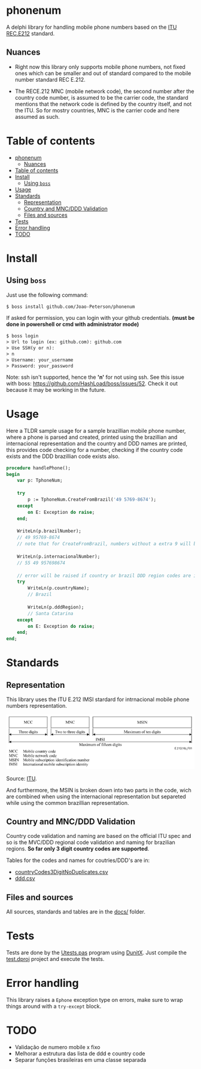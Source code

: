 # phonenum

A delphi library for handling mobile phone numbers based on the [ITU REC.E212](https://www.itu.int/rec/T-REC-E.212-201609-I/en) standard.

## Nuances

* Right now this library only supports mobile phone numbers, not fixed ones which can be smaller and out of standard compared to the mobile number standard REC E.212.

* The RECE.212 MNC (mobile network code), the second number after the country code number, is assumed to be the carrier code, the standard mentions that the network code is defined by the country itself, and not the ITU. So for mostry countries, MNC is the carrier code and here assumed as such.

# Table of contents
- [phonenum](#phonenum)
  - [Nuances](#nuances)
- [Table of contents](#table-of-contents)
- [Install](#install)
  - [Using `boss`](#using-boss)
- [Usage](#usage)
- [Standards](#standards)
  - [Representation](#representation)
  - [Country and MNC/DDD Validation](#country-and-mncddd-validation)
  - [Files and sources](#files-and-sources)
- [Tests](#tests)
- [Error handling](#error-handling)
- [TODO](#todo)

# Install

## Using `boss`
Just use the following command:

```console
$ boss install github.com/Joao-Peterson/phonenum
```

If asked for permission, you can login with your github credentials. **(must be done in powershell or cmd with administrator mode)**
```console
$ boss login
> Url to login (ex: github.com): github.com
> Use SSH(y or n):
> n
> Username: your_username
> Password: your_password
```

Note: ssh isn't supported, hence the **'n'** for not using ssh. See this issue with boss: https://github.com/HashLoad/boss/issues/52. Check it out because it may be working in the future.

# Usage

Here a TLDR sample usage for a sample brazillian mobile phone number, where a phone is parsed and created, printed using the brazillian and internacional representation and the country and DDD names are printed, this provides code checking for a number, checking if the country code exists and the DDD brazillian code exists also.

```pascal
procedure handlePhone();
begin
    var p: TphoneNum; 

    try
        p := TphoneNum.CreateFromBrazil('49 5769-8674');
    except
        on E: Exception do raise;
    end;

    WriteLn(p.brazilNumber);
    // 49 95769-8674
    // note that for CreateFromBrazil, numbers without a extra 9 will be corrected

    WriteLn(p.internacionalNumber);
    // 55 49 957698674

    // error will be raised if country or brazil DDD region codes are invalid
    try
        WriteLn(p.countryName);
        // Brazil

        WriteLn(p.dddRegion);
        // Santa Catarina
    except
        on E: Exception do raise;
    end;
end;
```

# Standards

## Representation
This library uses the ITU E.212 IMSI stardard for intrnacional mobile phone numbers representation.

![](images/imsi.png)

Source: [ITU](https://www.itu.int/rec/T-REC-E.212-201609-I/en).

And furthermore, the MSIN is broken down into two parts in the code, wich are combined when using the internacional representation but separeted while using the common brazillian representation.

## Country and MNC/DDD Validation

Country code validation and naming are based on the official ITU spec and so is the MVC/DDD regional code validation and naming for brazilian regions. **So far only 3 digit country codes are supported**.

Tables for the codes and names for coutries/DDD's are in:

* [countryCodes3DigitNoDuplicates.csv](docs/countryCodes3DigitNoDuplicates.csv)
* [ddd.csv](docs/ddd.csv)

## Files and sources
All sources, standards and tables are in the [docs/](docs/) folder.

# Tests

Tests are done by the [Utests.pas](test/Utests.pas) program using [DunitX](https://github.com/VSoftTechnologies/DUnitX). Just compile the [test.dproj](test/test.dproj) project and execute the tests.

# Error handling

This library raises a `Ephone` exception type on errors, make sure to wrap things around with a `try-except` block.

# TODO

* Validação de numero mobile x fixo
* Melhorar a estrutura das lista de ddd e country code
* Separar funções brasileiras em uma classe separada